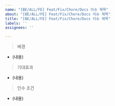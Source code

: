 ```yaml
---
name: "[BE/ALL/FE] Feat/Fix/Chore/Docs 이슈 제목"
about: "[BE/ALL/FE] Feat/Fix/Chore/Docs 이슈 제목"
title: "[BE/ALL/FE] Feat/Fix/Chore/Docs 이슈 제목"
labels: ''
assignees: ''

---
```


> 배경
- (내용)

> 기대효과
- (내용)

> 인수 조건
- (내용)
